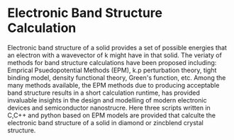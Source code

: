 # Electronic Band Structure Calculation
Electronic band structure of a solid provides a set of possible energies that an electron with a wavevector of k might have in that solid. The veriaty of methods for band structure calculations have been proposed including: Emprical Psuedopotential Methods (EPM), k.p perturbation theory, tight binding model, density functional theory, Green's function, etc. Among the many methods available, the EPM methods due to producing acceptable band structure results in a short calculation runtime, has provided invaluable insights in the design and modelling of modern electronic devices and semiconductor nanostrucre. Here three scripts written in C,C++ and python based on EPM models are provided that calculte the electronic band structure of a solid in diamond or zincblend crystal structure.   
